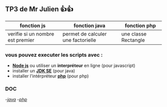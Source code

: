 ## **TP3** de Mr Julien :+1::+1:

**fonction js** | **fonction java** | **fonction php**
--------------- | ----------------- | ----------------
verifie si un nombre est premier | permet de calculer une factorielle | une classe Rectangle

### vous pouvez executer les scripts avec :

- [**Node js**](https://nodejs.org/en) ou utiliser un **interpréteur** en ligne (pour javascript)
- installer un [**JDK SE**](https://www.oracle.com/java/technologies/downloads/) (pour java) 
- installer l'intérpréteur [**php**](https://www.php.net/downloads.php) (pour php)

### DOC
-[_java_](https://www.oracle.com/java/technologies/javase-jdk17-doc-downloads.html)
-[_php_](https://www.php.net/download-docs.php)
